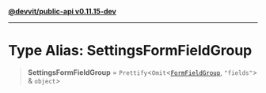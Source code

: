 [**@devvit/public-api v0.11.15-dev**](../README.md)

---

# Type Alias: SettingsFormFieldGroup

> **SettingsFormFieldGroup** = `Prettify`\<`Omit`\<[`FormFieldGroup`](FormFieldGroup.md), `"fields"`\> & `object`\>
